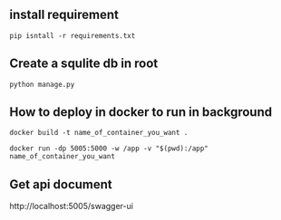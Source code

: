 


## install requirement
```angular2html
pip isntall -r requirements.txt
```

## Create a squlite db in root
```angular2html
python manage.py
```

## How to deploy in docker to run in background
```angular2html
docker build -t name_of_container_you_want .
```
```angular2html
docker run -dp 5005:5000 -w /app -v "$(pwd):/app"  name_of_container_you_want
```
 
## Get api document
http://localhost:5005/swagger-ui



